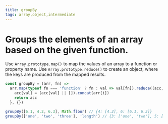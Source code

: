 ```yaml
---
title: groupBy
tags: array,object,intermediate
---
```


# Groups the elements of an array based on the given function.

Use `Array.prototype.map()` to map the values of an array to a function or property name.
Use `Array.prototype.reduce()` to create an object, where the keys are produced from the mapped results.

```js
const groupBy = (arr, fn) =>
  arr.map(typeof fn === 'function' ? fn : val => val[fn]).reduce((acc, val, i) => {
    acc[val] = (acc[val] || []).concat(arr[i])
    return acc
  }, {})
```

```js
groupBy([6.1, 4.2, 6.3], Math.floor) // {4: [4.2], 6: [6.1, 6.3]}
groupBy(['one', 'two', 'three'], 'length') // {3: ['one', 'two'], 5: ['three']}
```
